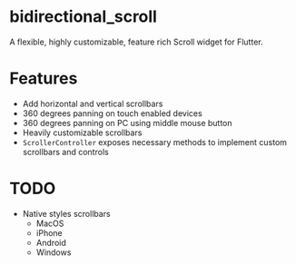 # bidirectional_scroll

A flexible, highly customizable, feature rich Scroll widget for Flutter.

# Features

+ Add horizontal and vertical scrollbars
+ 360 degrees panning on touch enabled devices
+ 360 degrees panning on PC using middle mouse button
+ Heavily customizable scrollbars
+ `ScrollerController` exposes necessary methods to implement custom scrollbars and controls

# TODO

+ Native styles scrollbars
  + MacOS
  + iPhone
  + Android
  + Windows
